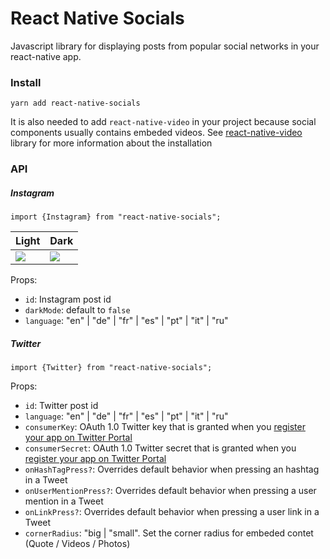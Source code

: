 # React Native Socials

Javascript library for displaying posts from popular social networks in your react-native app.

### Install

```
yarn add react-native-socials
```

It is also needed to add `react-native-video` in your project because social components usually contains embeded videos. See [react-native-video](https://github.com/react-native-community/react-native-video) library for more information about the installation

### API

##### Instagram

```
import {Instagram} from "react-native-socials";
```

| Light                                                                                                  | Dark                                                                                                        |
| ------------------------------------------------------------------------------------------------------ | ----------------------------------------------------------------------------------------------------------- |
| <image src="https://github.com/PierreCapo/react-native-socials/raw/master/screenshot_instagram.png" /> | <image src="https://github.com/PierreCapo/react-native-socials/raw/master/screenshot_instagram_dark.png" /> |

Props:

- `id`: Instagram post id
- `darkMode`: default to `false`
- `language`: "en" | "de" | "fr" | "es" | "pt" | "it" | "ru"

##### Twitter

```
import {Twitter} from "react-native-socials";
```

Props:

- `id`: Twitter post id
- `language`: "en" | "de" | "fr" | "es" | "pt" | "it" | "ru"
- `consumerKey`: OAuth 1.0 Twitter key that is granted when you [register your app on Twitter Portal](https://developer.twitter.com/en/docs/basics/authentication/oauth-1-0a)
- `consumerSecret`: OAuth 1.0 Twitter secret that is granted when you [register your app on Twitter Portal](https://developer.twitter.com/en/docs/basics/authentication/oauth-1-0a)
- `onHashTagPress?`: Overrides default behavior when pressing an hashtag in a Tweet
- `onUserMentionPress?`: Overrides default behavior when pressing a user mention in a Tweet
- `onLinkPress?`: Overrides default behavior when pressing a user link in a Tweet
- `cornerRadius`: "big | "small". Set the corner radius for embeded contet (Quote / Videos / Photos)
